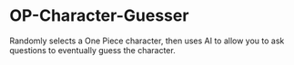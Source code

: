 # OP-Character-Guesser

Randomly selects a One Piece character, then uses AI to allow you to ask questions to eventually guess the character.
